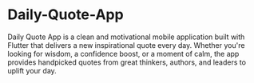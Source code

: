 # Daily-Quote-App
Daily Quote App is a clean and motivational mobile application built with Flutter that delivers a new inspirational quote every day. Whether you're looking for wisdom, a confidence boost, or a moment of calm, the app provides handpicked quotes from great thinkers, authors, and leaders to uplift your day.
